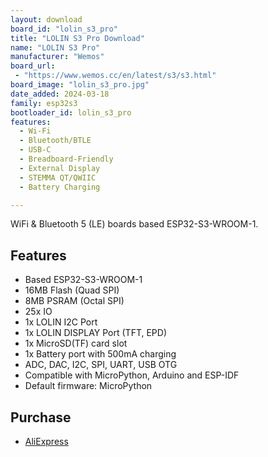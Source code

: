 ```yaml
---
layout: download
board_id: "lolin_s3_pro"
title: "LOLIN S3 Pro Download"
name: "LOLIN S3 Pro"
manufacturer: "Wemos"
board_url:
 - "https://www.wemos.cc/en/latest/s3/s3.html"
board_image: "lolin_s3_pro.jpg"
date_added: 2024-03-18
family: esp32s3
bootloader_id: lolin_s3_pro
features:
  - Wi-Fi
  - Bluetooth/BTLE
  - USB-C
  - Breadboard-Friendly
  - External Display
  - STEMMA QT/QWIIC
  - Battery Charging

---
```


WiFi & Bluetooth 5 (LE) boards based ESP32-S3-WROOM-1.

## Features

- Based ESP32-S3-WROOM-1
- 16MB Flash (Quad SPI)
- 8MB PSRAM (Octal SPI)
- 25x IO
- 1x LOLIN I2C Port
- 1x LOLIN DISPLAY Port (TFT, EPD)
- 1x MicroSD(TF) card slot
- 1x Battery port with 500mA charging
- ADC, DAC, I2C, SPI, UART, USB OTG
- Compatible with MicroPython, Arduino and ESP-IDF
- Default firmware: MicroPython


## Purchase

* [AliExpress](https://www.aliexpress.us/item/3256804745042333.html)
